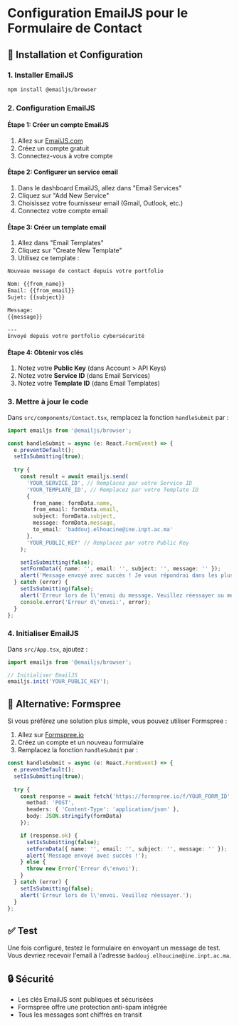 # Configuration EmailJS pour le Formulaire de Contact

## 🚀 Installation et Configuration

### 1. Installer EmailJS
```bash
npm install @emailjs/browser
```

### 2. Configuration EmailJS

#### Étape 1: Créer un compte EmailJS
1. Allez sur [EmailJS.com](https://www.emailjs.com/)
2. Créez un compte gratuit
3. Connectez-vous à votre compte

#### Étape 2: Configurer un service email
1. Dans le dashboard EmailJS, allez dans "Email Services"
2. Cliquez sur "Add New Service"
3. Choisissez votre fournisseur email (Gmail, Outlook, etc.)
4. Connectez votre compte email

#### Étape 3: Créer un template email
1. Allez dans "Email Templates"
2. Cliquez sur "Create New Template"
3. Utilisez ce template :

```html
Nouveau message de contact depuis votre portfolio

Nom: {{from_name}}
Email: {{from_email}}
Sujet: {{subject}}

Message:
{{message}}

---
Envoyé depuis votre portfolio cybersécurité
```

#### Étape 4: Obtenir vos clés
1. Notez votre **Public Key** (dans Account > API Keys)
2. Notez votre **Service ID** (dans Email Services)
3. Notez votre **Template ID** (dans Email Templates)

### 3. Mettre à jour le code

Dans `src/components/Contact.tsx`, remplacez la fonction `handleSubmit` par :

```typescript
import emailjs from '@emailjs/browser';

const handleSubmit = async (e: React.FormEvent) => {
  e.preventDefault();
  setIsSubmitting(true);
  
  try {
    const result = await emailjs.send(
      'YOUR_SERVICE_ID', // Remplacez par votre Service ID
      'YOUR_TEMPLATE_ID', // Remplacez par votre Template ID
      {
        from_name: formData.name,
        from_email: formData.email,
        subject: formData.subject,
        message: formData.message,
        to_email: 'baddouj.elhoucine@ine.inpt.ac.ma'
      },
      'YOUR_PUBLIC_KEY' // Remplacez par votre Public Key
    );

    setIsSubmitting(false);
    setFormData({ name: '', email: '', subject: '', message: '' });
    alert('Message envoyé avec succès ! Je vous répondrai dans les plus brefs délais.');
  } catch (error) {
    setIsSubmitting(false);
    alert('Erreur lors de l\'envoi du message. Veuillez réessayer ou me contacter directement par email.');
    console.error('Erreur d\'envoi:', error);
  }
};
```

### 4. Initialiser EmailJS

Dans `src/App.tsx`, ajoutez :

```typescript
import emailjs from '@emailjs/browser';

// Initialiser EmailJS
emailjs.init('YOUR_PUBLIC_KEY');
```

## 🔧 Alternative: Formspree

Si vous préférez une solution plus simple, vous pouvez utiliser Formspree :

1. Allez sur [Formspree.io](https://formspree.io/)
2. Créez un compte et un nouveau formulaire
3. Remplacez la fonction `handleSubmit` par :

```typescript
const handleSubmit = async (e: React.FormEvent) => {
  e.preventDefault();
  setIsSubmitting(true);
  
  try {
    const response = await fetch('https://formspree.io/f/YOUR_FORM_ID', {
      method: 'POST',
      headers: { 'Content-Type': 'application/json' },
      body: JSON.stringify(formData)
    });

    if (response.ok) {
      setIsSubmitting(false);
      setFormData({ name: '', email: '', subject: '', message: '' });
      alert('Message envoyé avec succès !');
    } else {
      throw new Error('Erreur d\'envoi');
    }
  } catch (error) {
    setIsSubmitting(false);
    alert('Erreur lors de l\'envoi. Veuillez réessayer.');
  }
};
```

## ✅ Test

Une fois configuré, testez le formulaire en envoyant un message de test. Vous devriez recevoir l'email à l'adresse `baddouj.elhoucine@ine.inpt.ac.ma`.

## 🔒 Sécurité

- Les clés EmailJS sont publiques et sécurisées
- Formspree offre une protection anti-spam intégrée
- Tous les messages sont chiffrés en transit
